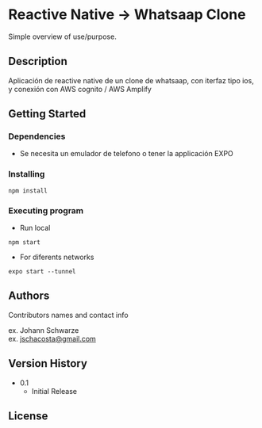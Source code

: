 # Reactive Native -> Whatsaap Clone

Simple overview of use/purpose.

## Description

Aplicación de reactive native de un clone de whatsaap, con iterfaz tipo ios, y conexión con AWS cognito / AWS Amplify

## Getting Started

### Dependencies

* Se necesita un emulador de telefono o tener la applicación EXPO

### Installing

```
npm install
```

### Executing program

* Run local

```
npm start
```
* For diferents networks
```
expo start --tunnel
```

## Authors

Contributors names and contact info

ex. Johann Schwarze  
ex. jschacosta@gmail.com

## Version History

* 0.1
    * Initial Release

## License

